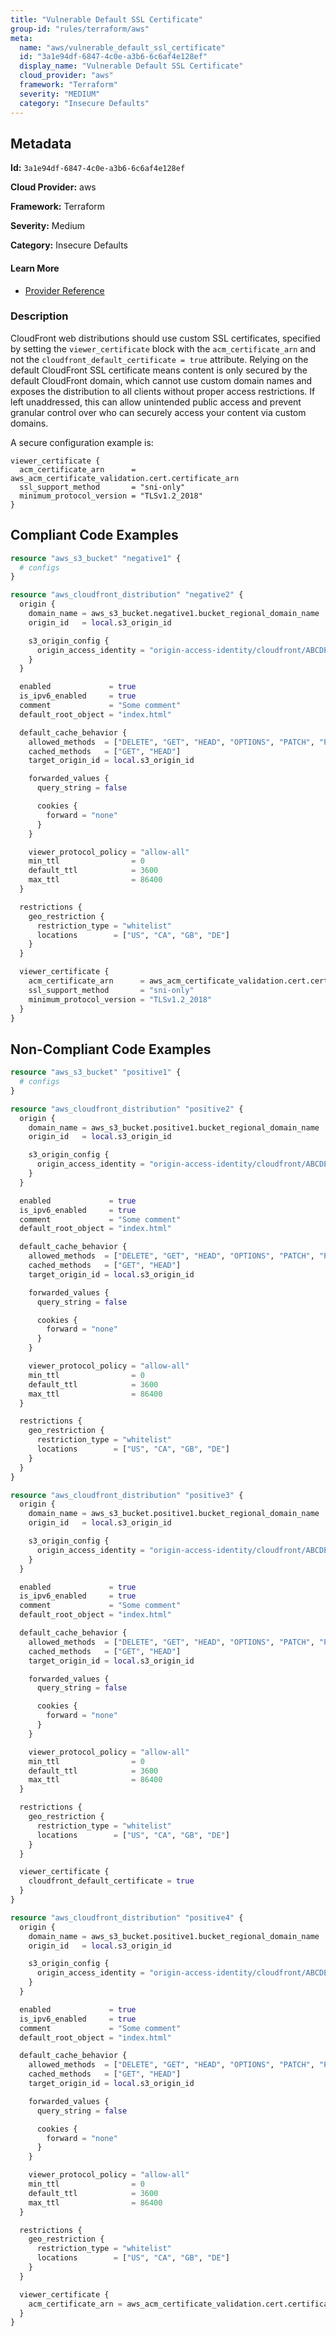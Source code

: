 ```yaml
---
title: "Vulnerable Default SSL Certificate"
group-id: "rules/terraform/aws"
meta:
  name: "aws/vulnerable_default_ssl_certificate"
  id: "3a1e94df-6847-4c0e-a3b6-6c6af4e128ef"
  display_name: "Vulnerable Default SSL Certificate"
  cloud_provider: "aws"
  framework: "Terraform"
  severity: "MEDIUM"
  category: "Insecure Defaults"
---
```

## Metadata

**Id:** `3a1e94df-6847-4c0e-a3b6-6c6af4e128ef`

**Cloud Provider:** aws

**Framework:** Terraform

**Severity:** Medium

**Category:** Insecure Defaults

#### Learn More

 - [Provider Reference](https://registry.terraform.io/providers/hashicorp/aws/latest/docs/resources/cloudfront_distribution)

### Description

 CloudFront web distributions should use custom SSL certificates, specified by setting the `viewer_certificate` block with the `acm_certificate_arn` and not the `cloudfront_default_certificate = true` attribute. Relying on the default CloudFront SSL certificate means content is only secured by the default CloudFront domain, which cannot use custom domain names and exposes the distribution to all clients without proper access restrictions. If left unaddressed, this can allow unintended public access and prevent granular control over who can securely access your content via custom domains.

A secure configuration example is:

```
viewer_certificate {
  acm_certificate_arn      = aws_acm_certificate_validation.cert.certificate_arn
  ssl_support_method       = "sni-only"
  minimum_protocol_version = "TLSv1.2_2018"
}
```


## Compliant Code Examples
```terraform
resource "aws_s3_bucket" "negative1" {
  # configs
}

resource "aws_cloudfront_distribution" "negative2" {
  origin {
    domain_name = aws_s3_bucket.negative1.bucket_regional_domain_name
    origin_id   = local.s3_origin_id

    s3_origin_config {
      origin_access_identity = "origin-access-identity/cloudfront/ABCDEFG1234567"
    }
  }

  enabled             = true
  is_ipv6_enabled     = true
  comment             = "Some comment"
  default_root_object = "index.html"

  default_cache_behavior {
    allowed_methods  = ["DELETE", "GET", "HEAD", "OPTIONS", "PATCH", "POST", "PUT"]
    cached_methods   = ["GET", "HEAD"]
    target_origin_id = local.s3_origin_id

    forwarded_values {
      query_string = false

      cookies {
        forward = "none"
      }
    }

    viewer_protocol_policy = "allow-all"
    min_ttl                = 0
    default_ttl            = 3600
    max_ttl                = 86400
  }

  restrictions {
    geo_restriction {
      restriction_type = "whitelist"
      locations        = ["US", "CA", "GB", "DE"]
    }
  }

  viewer_certificate {
    acm_certificate_arn      = aws_acm_certificate_validation.cert.certificate_arn
    ssl_support_method       = "sni-only"
    minimum_protocol_version = "TLSv1.2_2018"
  }
}

```
## Non-Compliant Code Examples
```terraform
resource "aws_s3_bucket" "positive1" {
  # configs
}

resource "aws_cloudfront_distribution" "positive2" {
  origin {
    domain_name = aws_s3_bucket.positive1.bucket_regional_domain_name
    origin_id   = local.s3_origin_id

    s3_origin_config {
      origin_access_identity = "origin-access-identity/cloudfront/ABCDEFG1234567"
    }
  }

  enabled             = true
  is_ipv6_enabled     = true
  comment             = "Some comment"
  default_root_object = "index.html"

  default_cache_behavior {
    allowed_methods  = ["DELETE", "GET", "HEAD", "OPTIONS", "PATCH", "POST", "PUT"]
    cached_methods   = ["GET", "HEAD"]
    target_origin_id = local.s3_origin_id

    forwarded_values {
      query_string = false

      cookies {
        forward = "none"
      }
    }

    viewer_protocol_policy = "allow-all"
    min_ttl                = 0
    default_ttl            = 3600
    max_ttl                = 86400
  }

  restrictions {
    geo_restriction {
      restriction_type = "whitelist"
      locations        = ["US", "CA", "GB", "DE"]
    }
  }
}

resource "aws_cloudfront_distribution" "positive3" {
  origin {
    domain_name = aws_s3_bucket.positive1.bucket_regional_domain_name
    origin_id   = local.s3_origin_id

    s3_origin_config {
      origin_access_identity = "origin-access-identity/cloudfront/ABCDEFG1234567"
    }
  }

  enabled             = true
  is_ipv6_enabled     = true
  comment             = "Some comment"
  default_root_object = "index.html"

  default_cache_behavior {
    allowed_methods  = ["DELETE", "GET", "HEAD", "OPTIONS", "PATCH", "POST", "PUT"]
    cached_methods   = ["GET", "HEAD"]
    target_origin_id = local.s3_origin_id

    forwarded_values {
      query_string = false

      cookies {
        forward = "none"
      }
    }

    viewer_protocol_policy = "allow-all"
    min_ttl                = 0
    default_ttl            = 3600
    max_ttl                = 86400
  }

  restrictions {
    geo_restriction {
      restriction_type = "whitelist"
      locations        = ["US", "CA", "GB", "DE"]
    }
  }

  viewer_certificate {
    cloudfront_default_certificate = true
  }
}

resource "aws_cloudfront_distribution" "positive4" {
  origin {
    domain_name = aws_s3_bucket.positive1.bucket_regional_domain_name
    origin_id   = local.s3_origin_id

    s3_origin_config {
      origin_access_identity = "origin-access-identity/cloudfront/ABCDEFG1234567"
    }
  }

  enabled             = true
  is_ipv6_enabled     = true
  comment             = "Some comment"
  default_root_object = "index.html"

  default_cache_behavior {
    allowed_methods  = ["DELETE", "GET", "HEAD", "OPTIONS", "PATCH", "POST", "PUT"]
    cached_methods   = ["GET", "HEAD"]
    target_origin_id = local.s3_origin_id

    forwarded_values {
      query_string = false

      cookies {
        forward = "none"
      }
    }

    viewer_protocol_policy = "allow-all"
    min_ttl                = 0
    default_ttl            = 3600
    max_ttl                = 86400
  }

  restrictions {
    geo_restriction {
      restriction_type = "whitelist"
      locations        = ["US", "CA", "GB", "DE"]
    }
  }

  viewer_certificate {
    acm_certificate_arn = aws_acm_certificate_validation.cert.certificate_arn
  }
}

```